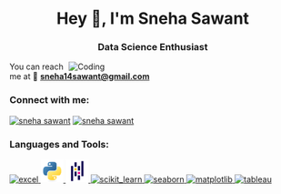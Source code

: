 <h1 align="center">Hey 👋, I'm Sneha Sawant </h1>
<h3 align="center"> Data Science Enthusiast</h3>
<img align="right" alt="Coding" width="400" src="https://media1.giphy.com/media/v1.Y2lkPTc5MGI3NjExenplNTAyZjF3Y3ZwbjVjMnI0Z3YzbGprZzNuNG4xbmFpMG1md250ZCZlcD12MV9pbnRlcm5hbF9naWZfYnlfaWQmY3Q9Zw/l46Cy1rHbQ92uuLXa/giphy.gif">

You can reach me at 📧 **sneha14sawant@gmail.com**

<h3 align="left">Connect with me:</h3>
<p align="left">
<a href="https://www.linkedin.com/in/sneha-sawant-0b5ba6282/" target="blank"><img align="center" src="https://raw.githubusercontent.com/rahuldkjain/github-profile-readme-generator/master/src/images/icons/Social/linked-in-alt.svg" alt="sneha sawant" height="30" width="40" /></a>
<a href="https://public.tableau.com/app/profile/sneha.sawant" target="blank"><img align="center" src="https://public.tableau.com/app/assets/tableau-public-logo-rgb.07774149.svg" alt="sneha sawant" height="30" width="100" /></a>
</p>

<h3 align="left">Languages and Tools:</h3>
<p align="left"> <a href="https://www.microsoft.com/en-in/microsoft-365/excel" target="_blank" rel="noreferrer"> <img src="https://logos-marques.com/wp-content/uploads/2020/09/Excel-logo.png" alt="excel" width="50" height="40"/> </a> 
<a href="https://www.python.org" target="_blank" rel="noreferrer"> <img src="https://raw.githubusercontent.com/devicons/devicon/master/icons/python/python-original.svg" alt="python" width="40" height="40"/> </a> <a href="https://pandas.pydata.org/" target="_blank" rel="noreferrer"> <img src="https://raw.githubusercontent.com/devicons/devicon/2ae2a900d2f041da66e950e4d48052658d850630/icons/pandas/pandas-original.svg" 
alt="pandas" width="40" height="40"/> </a>  <a href="https://scikit-learn.org/" target="_blank" rel="noreferrer"> <img src="https://upload.wikimedia.org/wikipedia/commons/0/05/Scikit_learn_logo_small.svg" alt="scikit_learn" width="60" height="40"/> </a> <a href="https://seaborn.pydata.org/" target="_blank" rel="noreferrer"> <img src="https://seaborn.pydata.org/_images/logo-mark-lightbg.svg" alt="seaborn" width="40" height="40"/> </a> 
<a href="https://matplotlib.org/" target="_blank" rel="noreferrer"> <img src="https://neuraspike.com/wp-content/uploads/2020/12/matplotlib-logo.png" 
alt="matplotlib" width="90" height="40"/> </a> 
<a href="https://public.tableau.com/app" target="_blank" rel="noreferrer"> <img src="https://public.tableau.com/app/assets/tableau-public-logo-rgb.07774149.svg" alt="tableau" width="100" height="40"/> </a>
</p>

